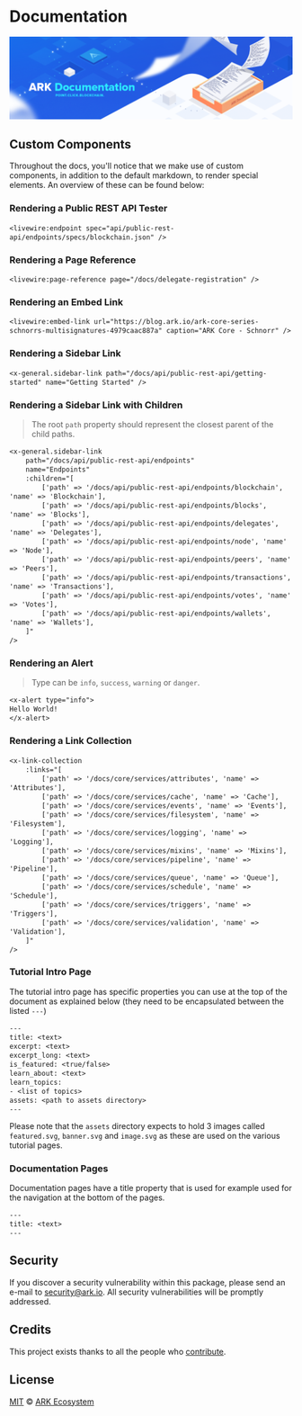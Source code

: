 # Documentation

<p align="center">
    <img src="/banner.png" />
</p>

## Custom Components

Throughout the docs, you'll notice that we make use of custom components, in addition to the default markdown, to render special elements. An overview of these can be found below:

### Rendering a Public REST API Tester

```blade
<livewire:endpoint spec="api/public-rest-api/endpoints/specs/blockchain.json" />
```

### Rendering a Page Reference

```blade
<livewire:page-reference page="/docs/delegate-registration" />
```

### Rendering an Embed Link

```blade
<livewire:embed-link url="https://blog.ark.io/ark-core-series-schnorrs-multisignatures-4979caac887a" caption="ARK Core - Schnorr" />
```

### Rendering a Sidebar Link

```blade
<x-general.sidebar-link path="/docs/api/public-rest-api/getting-started" name="Getting Started" />
```

### Rendering a Sidebar Link with Children

> The root `path` property should represent the closest parent of the child paths.

```blade
<x-general.sidebar-link
    path="/docs/api/public-rest-api/endpoints"
    name="Endpoints"
    :children="[
        ['path' => '/docs/api/public-rest-api/endpoints/blockchain', 'name' => 'Blockchain'],
        ['path' => '/docs/api/public-rest-api/endpoints/blocks', 'name' => 'Blocks'],
        ['path' => '/docs/api/public-rest-api/endpoints/delegates', 'name' => 'Delegates'],
        ['path' => '/docs/api/public-rest-api/endpoints/node', 'name' => 'Node'],
        ['path' => '/docs/api/public-rest-api/endpoints/peers', 'name' => 'Peers'],
        ['path' => '/docs/api/public-rest-api/endpoints/transactions', 'name' => 'Transactions'],
        ['path' => '/docs/api/public-rest-api/endpoints/votes', 'name' => 'Votes'],
        ['path' => '/docs/api/public-rest-api/endpoints/wallets', 'name' => 'Wallets'],
    ]"
/>
```

### Rendering an Alert

> Type can be `info`, `success`, `warning` or `danger`.

```blade
<x-alert type="info">
Hello World!
</x-alert>
```

### Rendering a Link Collection

```blade
<x-link-collection
    :links="[
        ['path' => '/docs/core/services/attributes', 'name' => 'Attributes'],
        ['path' => '/docs/core/services/cache', 'name' => 'Cache'],
        ['path' => '/docs/core/services/events', 'name' => 'Events'],
        ['path' => '/docs/core/services/filesystem', 'name' => 'Filesystem'],
        ['path' => '/docs/core/services/logging', 'name' => 'Logging'],
        ['path' => '/docs/core/services/mixins', 'name' => 'Mixins'],
        ['path' => '/docs/core/services/pipeline', 'name' => 'Pipeline'],
        ['path' => '/docs/core/services/queue', 'name' => 'Queue'],
        ['path' => '/docs/core/services/schedule', 'name' => 'Schedule'],
        ['path' => '/docs/core/services/triggers', 'name' => 'Triggers'],
        ['path' => '/docs/core/services/validation', 'name' => 'Validation'],
    ]"
/>
```

### Tutorial Intro Page

The tutorial intro page has specific properties you can use at the top of the document as explained below (they need to be encapsulated between the listed `---`)

```
---
title: <text>
excerpt: <text>
excerpt_long: <text>
is_featured: <true/false>
learn_about: <text>
learn_topics:
- <list of topics>
assets: <path to assets directory>
---
```

Please note that the `assets` directory expects to hold 3 images called `featured.svg`, `banner.svg` and `image.svg` as these are used on the various tutorial pages.

### Documentation Pages

Documentation pages have a title property that is used for example used for the navigation at the bottom of the pages.

```
---
title: <text>
---
```

## Security

If you discover a security vulnerability within this package, please send an e-mail to security@ark.io. All security vulnerabilities will be promptly addressed.

## Credits

This project exists thanks to all the people who [contribute](../../contributors).

## License

[MIT](LICENSE) © [ARK Ecosystem](https://ark.io)
